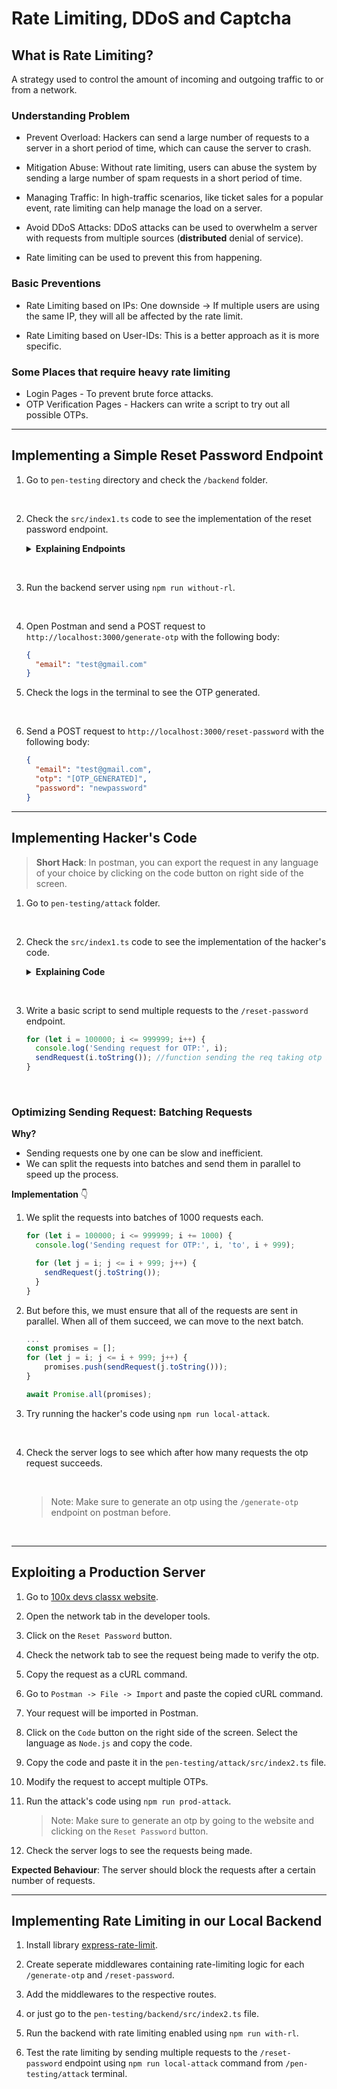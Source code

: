 # Rate Limiting, DDoS and Captcha

## What is Rate Limiting?

A strategy used to control the amount of incoming and outgoing traffic to or from a network.

### Understanding Problem

- Prevent Overload: Hackers can send a large number of requests to a server in a short period of time, which can cause the server to crash.

- Mitigation Abuse: Without rate limiting, users can abuse the system by sending a large number of spam requests in a short period of time.

- Managing Traffic: In high-traffic scenarios, like ticket sales for a popular event, rate limiting can help manage the load on a server.

- Avoid DDoS Attacks: DDoS attacks can be used to overwhelm a server with requests from multiple sources (**distributed** denial of service).

- Rate limiting can be used to prevent this from happening.

### Basic Preventions

- Rate Limiting based on IPs: One downside -> If multiple users are using the same IP, they will all be affected by the rate limit.

- Rate Limiting based on User-IDs: This is a better approach as it is more specific.

### Some Places that require heavy rate limiting

- Login Pages - To prevent brute force attacks.
- OTP Verification Pages - Hackers can write a script to try out all possible OTPs.

---

## Implementing a Simple Reset Password Endpoint

1. Go to `pen-testing` directory and check the `/backend` folder.

<br>

2. Check the `src/index1.ts` code to see the implementation of the reset password endpoint.

   <details>
   <summary><b>Explaining Endpoints</b></summary>

   - `/generate-otp`: This endpoint is used to generate an OTP for a user. Takes email as input.
   - `/reset-password`: This endpoint is used to reset the password of a user. Takes email, otp and new password as input. Compares the OTP with the one stored in the database.
   </details>

<br>

3. Run the backend server using `npm run without-rl`.

<br>

4. Open Postman and send a POST request to `http://localhost:3000/generate-otp` with the following body:

   ```json
   {
     "email": "test@gmail.com"
   }
   ```

5. Check the logs in the terminal to see the OTP generated.

<br>

6. Send a POST request to `http://localhost:3000/reset-password` with the following body:

   ```json
   {
     "email": "test@gmail.com",
     "otp": "[OTP_GENERATED]",
     "password": "newpassword"
   }
   ```

---

## Implementing Hacker's Code

> **Short Hack**: In postman, you can export the request in any language of your choice by clicking on the code button on right side of the screen.

1. Go to `pen-testing/attack` folder.

<br>

2. Check the `src/index1.ts` code to see the implementation of the hacker's code.

   <details>
   <summary><b>Explaining Code</b></summary>

   - The entire code logic is pasted from postman.
   - `axios.request`: This is another method to make a request using axios when we have put the configuration in an object.

   </details>

<br>

3. Write a basic script to send multiple requests to the `/reset-password` endpoint.

   ```typescript
   for (let i = 100000; i <= 999999; i++) {
     console.log('Sending request for OTP:', i);
     sendRequest(i.toString()); //function sending the req taking otp in token
   }
   ```

<br>

### Optimizing Sending Request: Batching Requests

**Why?**

- Sending requests one by one can be slow and inefficient.
- We can split the requests into batches and send them in parallel to speed up the process.

**Implementation** 👇

1. We split the requests into batches of 1000 requests each.

   ```typescript
   for (let i = 100000; i <= 999999; i += 1000) {
     console.log('Sending request for OTP:', i, 'to', i + 999);

     for (let j = i; j <= i + 999; j++) {
       sendRequest(j.toString());
     }
   }
   ```

2. But before this, we must ensure that all of the requests are sent in parallel. When all of them succeed, we can move to the next batch.

   ```typescript
   ...
   const promises = [];
   for (let j = i; j <= i + 999; j++) {
       promises.push(sendRequest(j.toString()));
   }

   await Promise.all(promises);
   ```

3. Try running the hacker's code using `npm run local-attack`.

<br>

4. Check the server logs to see which after how many requests the otp request succeeds.

   <br>

   > Note: Make sure to generate an otp using the `/generate-otp` endpoint on postman before.

<br>

---

## Exploiting a Production Server

1. Go to [100x devs classx website](https://harkirat.classx.co.in/new-courses).

2. Open the network tab in the developer tools.

3. Click on the `Reset Password` button.

4. Check the network tab to see the request being made to verify the otp.

5. Copy the request as a cURL command.

6. Go to `Postman -> File -> Import` and paste the copied cURL command.

7. Your request will be imported in Postman.

8. Click on the `Code` button on the right side of the screen. Select the language as `Node.js` and copy the code.

9. Copy the code and paste it in the `pen-testing/attack/src/index2.ts` file.

10. Modify the request to accept multiple OTPs.

11. Run the attack's code using `npm run prod-attack`.

    > Note: Make sure to generate an otp by going to the website and clicking on the `Reset Password` button.

12. Check the server logs to see the requests being made.

**Expected Behaviour**: The server should block the requests after a certain number of requests.

---

## Implementing Rate Limiting in our Local Backend

1. Install library [express-rate-limit](https://www.npmjs.com/package/express-rate-limit).

2. Create seperate middlewares containing rate-limiting logic for each `/generate-otp` and `/reset-password`.

3. Add the middlewares to the respective routes.

4. or just go to the `pen-testing/backend/src/index2.ts` file.

5. Run the backend with rate limiting enabled using `npm run with-rl`.

6. Test the rate limiting by sending multiple requests to the `/reset-password` endpoint using `npm run local-attack` command from `/pen-testing/attack` terminal.
